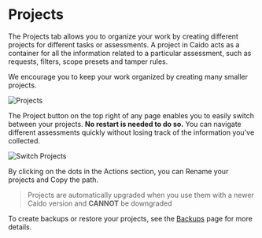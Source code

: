 # Projects

The Projects tab allows you to organize your work by creating different projects for different tasks or assessments. A project in Caido acts as a container for all the information related to a particular assessment, such as requests, filters, scope presets and tamper rules.

We encourage you to keep your work organized by creating many smaller projects.

<img alt="Projects" src="/_images/projects_page.png">

The Project button on the top right of any page enables you to easily switch between your projects. **No restart is needed to do so.** You can navigate different assessments quickly without losing track of the information you've collected.

<img alt="Switch Projects" src="/_images/projects_switch.png" center>

By clicking on the dots in the Actions section, you can Rename your projects and Copy the path.

<im alt="Rename Projects" src="/_images/projects_rename.png" center>

> Projects are automatically upgraded when you use them with a newer Caido version and **CANNOT** be downgraded

To create backups or restore your projects, see the [Backups](/features/workspace/backups.md) page for more details.
